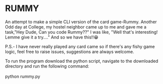 # RUMMY
An attempt to make a simple CLI version of the card game-Rummy.
Another Odd day at College, my hostel neighbor came up to me and gave me a task,"Hey Dude, Can you code Rummy??"
I was like, "Well that's interesting! Lemme give it a try...."
And so we have this!!😁

P.S.- I have never really played  any card came so if there's any fishy game logic, feel free to raise issues, 
suggestions are always welcome.

To run the program download the python script, navigate to the downloaded directory and run the following command:<br>
<br>
python rummy.py

